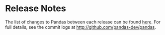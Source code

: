 Release Notes
=============

The list of changes to Pandas between each release can be found
[here](https://pandas.pydata.org/pandas-docs/stable/whatsnew/index.html). For full
details, see the commit logs at http://github.com/pandas-dev/pandas.
